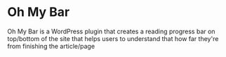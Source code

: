 # Oh My Bar

Oh My Bar is a WordPress plugin that creates a reading progress bar on top/bottom of the site that helps users to understand that how far they're from finishing the article/page
